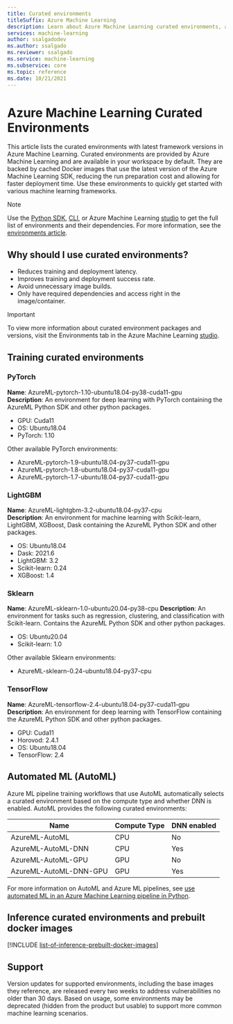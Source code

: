 ```yaml
---
title: Curated environments
titleSuffix: Azure Machine Learning
description: Learn about Azure Machine Learning curated environments, a set of pre-configured environments that help reduce experiment and deployment preparation times.
services: machine-learning
author: ssalgadodev
ms.author: ssalgado
ms.reviewer: ssalgado
ms.service: machine-learning
ms.subservice: core
ms.topic: reference
ms.date: 10/21/2021
---
```


# Azure Machine Learning Curated Environments

This article lists the curated environments with latest framework versions in Azure Machine Learning. Curated environments are provided by Azure Machine Learning and are available in your workspace by default. They are backed by cached Docker images that use the latest version of the Azure Machine Learning SDK, reducing the run preparation cost and allowing for faster deployment time. Use these environments to quickly get started with various machine learning frameworks.

> [!NOTE]
> Use the [Python SDK](how-to-use-environments.md), [CLI](/cli/azure/ml/environment#az_ml_environment_list), or Azure Machine Learning [studio](how-to-manage-environments-in-studio.md) to get the full list of environments and their dependencies. For more information, see the [environments article](how-to-use-environments.md#use-a-curated-environment). 

## Why should I use curated environments?

* Reduces training and deployment latency.
* Improves training and deployment success rate.
* Avoid unnecessary image builds.
* Only have required dependencies and access right in the image/container. 

>[!IMPORTANT] 
> To view more information about curated environment packages and versions, visit the Environments tab in the Azure Machine Learning [studio](https://docs.microsoft.com/azure/machine-learning/how-to-manage-environments-in-studio). 

## Training curated environments

### PyTorch

**Name**: AzureML-pytorch-1.10-ubuntu18.04-py38-cuda11-gpu  
**Description**: An environment for deep learning with PyTorch containing the AzureML Python SDK and other python packages.  
* GPU: Cuda11
* OS: Ubuntu18.04
* PyTorch: 1.10

Other available PyTorch environments:
* AzureML-pytorch-1.9-ubuntu18.04-py37-cuda11-gpu  
* AzureML-pytorch-1.8-ubuntu18.04-py37-cuda11-gpu
* AzureML-pytorch-1.7-ubuntu18.04-py37-cuda11-gpu


### LightGBM

**Name**: AzureML-lightgbm-3.2-ubuntu18.04-py37-cpu  
**Description**: An environment for machine learning with Scikit-learn, LightGBM, XGBoost, Dask containing the AzureML Python SDK and other packages.  
* OS: Ubuntu18.04
* Dask: 2021.6
* LightGBM: 3.2
* Scikit-learn: 0.24
* XGBoost: 1.4


### Sklearn
**Name**: AzureML-sklearn-1.0-ubuntu20.04-py38-cpu
**Description**: An environment for tasks such as regression, clustering, and classification with Scikit-learn. Contains the AzureML Python SDK and other python packages.  
* OS: Ubuntu20.04
* Scikit-learn: 1.0

Other available Sklearn environments:
* AzureML-sklearn-0.24-ubuntu18.04-py37-cpu


### TensorFlow

**Name**: AzureML-tensorflow-2.4-ubuntu18.04-py37-cuda11-gpu  
**Description**: An environment for deep learning with TensorFlow containing the AzureML Python SDK and other python packages.  
* GPU: Cuda11
* Horovod: 2.4.1
* OS: Ubuntu18.04
* TensorFlow: 2.4


## Automated ML (AutoML)

Azure ML pipeline training workflows that use AutoML automatically selects a curated environment based on the compute type and whether DNN is enabled. AutoML provides the following curated environments:

| Name | Compute Type | DNN enabled |
| --- | --- | --- |
|AzureML-AutoML | CPU | No |
|AzureML-AutoML-DNN | CPU | Yes |
| AzureML-AutoML-GPU | GPU | No |
| AzureML-AutoML-DNN-GPU | GPU | Yes |

For more information on AutoML and Azure ML pipelines, see [use automated ML in an Azure Machine Learning pipeline in Python](how-to-use-automlstep-in-pipelines.md).

## Inference curated environments and prebuilt docker images

[!INCLUDE [list-of-inference-prebuilt-docker-images](../../includes/aml-inference-list-prebuilt-docker-images.md)]

## Support
Version updates for supported environments, including the base images they reference, are released every two weeks to address vulnerabilities no older than 30 days. Based on usage, some environments may be deprecated (hidden from the product but usable) to support more common machine learning scenarios. 

